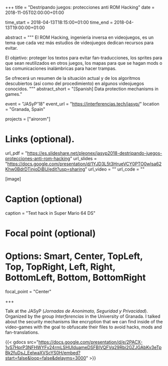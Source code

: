+++
title = "Destripando juegos: protecciones anti ROM Hacking"
date = 2018-11-05T02:00:00+01:00

time_start = 2018-04-13T18:15:00+01:00
time_end = 2018-04-13T19:00:00+01:00

abstract = """
El ROM Hacking, ingeniería inversa en videojuegos, es un tema que cada vez más estudios de videojuegos dedican recursos para evitar.

El objetivo: proteger los textos para evitar fan-traducciones, los sprites para que sean reutilizados en otros juegos, los mapas para que se hagan mods o las comunicaciones inalámbricas para hacer trampas.

Se ofrecerá un resumen de la situación actual y de los algoritmos descubiertos (así como del procedimiento) en algunos videojuegos conocidos.
"""
abstract_short = "[Spanish] Data protection mechanisms in games."

event = "JASyP'18"
event_url = "https://interferencias.tech/jasyp/"
location = "Granada, Spain"

projects = ["airorom"]

# Links (optional).
url_pdf = "https://es.slideshare.net/pleonex/jasyp2018-destripando-juegos-protecciones-anti-rom-hacking"
url_slides = "https://docs.google.com/presentation/d/1YJD3L5t3HrueVCY0PTO0wIsa62Khw0BdrDTinjoDiBU/edit?usp=sharing"
url_video = ""
url_code = ""

[image]
  # Caption (optional)
  caption = "Text hack in Super Mario 64 DS"

  # Focal point (optional)
  # Options: Smart, Center, TopLeft, Top, TopRight, Left, Right, BottomLeft, Bottom, BottomRight
  focal_point = "Center"

+++

Talk at the JASyP (_Jornadas de Anonimato, Seguridad y Privacidad_). Organized
by the group _Interferencias_ in the University of Granada. I talked about
the security mechanisms like encryption that we can find inside of the
video-games with the goal to obfuscate their files to avoid hacks, mods and
fan-translations.

{{< gdocs src="https://docs.google.com/presentation/d/e/2PACX-1vS7HprP3NFHWYFv24rmLSHUIduameDSFBIVQFVq29Rbi2GZJGAbKv3eTpBk2fuDsJ_EelwaXVScYS0H/embed?start=false&loop=false&delayms=3000" >}}
